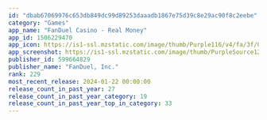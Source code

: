 ```yaml
---
id: "dbab67069976c653db849dc99d89253daaadb1867e75d39c8e29ac90f8c2eebe"
category: "Games"
app_name: "FanDuel Casino - Real Money"
app_id: 1506229470
app_icon: https://is1-ssl.mzstatic.com/image/thumb/Purple116/v4/fa/3f/00/fa3f00a3-89fc-6930-f6c4-af767168733a/AppIcon-0-1x_U007emarketing-0-0-0-10-0-0-85-220-0.png/1024x1024bb.png
app_screenshot: https://is1-ssl.mzstatic.com/image/thumb/PurpleSource126/v4/f0/09/4e/f0094e7b-86ff-d0dd-ef22-a1b58ed7974c/9b1b2283-07a4-4b7c-9673-326e01180904_5.5_U201d_Screen__U0028Portrait__1242x2208_U0029.jpg/1242x2208bb.png
publisher_id: 599664829
publisher_name: "FanDuel, Inc."
rank: 229
most_recent_release: 2024-01-22 00:00:00
release_count_in_past_year: 27
release_count_in_past_year_category: 19
release_count_in_past_year_top_in_category: 33
---
```

